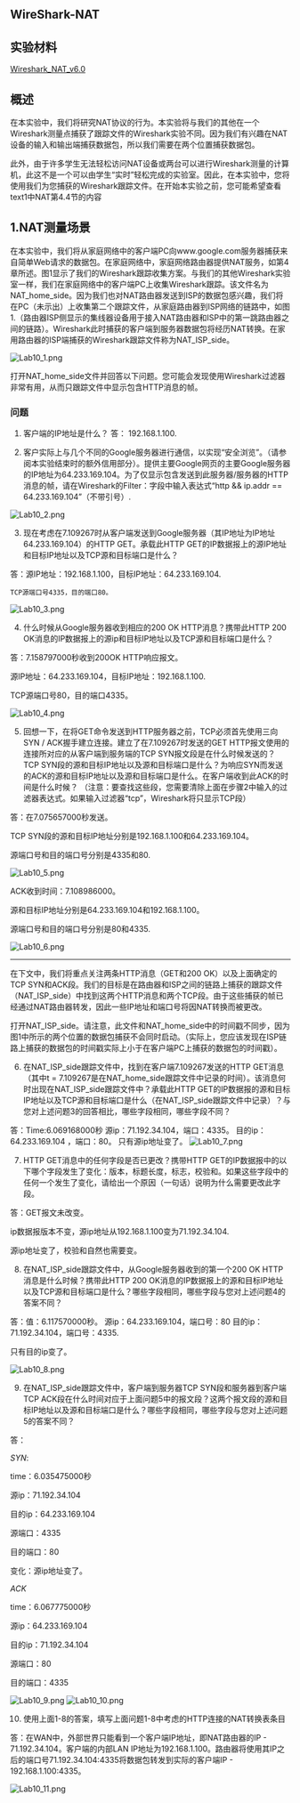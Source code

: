 ## WireShark-NAT

## 实验材料
[Wireshark_NAT_v6.0](Wireshark_NAT_v6.0.pdf)

## 概述

  在本实验中，我们将研究NAT协议的行为。本实验将与我们的其他在一个Wireshark测量点捕获了跟踪文件的Wireshark实验不同。因为我们有兴趣在NAT设备的输入和输出端捕获数据包，所以我们需要在两个位置捕获数据包。
  
  此外，由于许多学生无法轻松访问NAT设备或两台可以进行Wireshark测量的计算机，此这不是一个可以由学生“实时”轻松完成的实验室。因此，在本实验中，您将使用我们为您捕获的Wireshark跟踪文件。在开始本实验之前，您可能希望查看text1中NAT第4.4节的内容

## 1.NAT测量场景

  在本实验中，我们将从家庭网络中的客户端PC向www.google.com服务器捕获来自简单Web请求的数据包。在家庭网络中，家庭网络路由器提供NAT服务，如第4章所述。图1显示了我们的Wireshark跟踪收集方案。与我们的其他Wireshark实验室一样，我们在家庭网络中的客户端PC上收集Wireshark跟踪。该文件名为NAT_home_side。因为我们也对NAT路由器发送到ISP的数据包感兴趣，我们将在PC（未示出）上收集第二个跟踪文件，从家庭路由器到ISP网络的链路中，如图1.（路由器ISP侧显示的集线器设备用于接入NAT路由器和ISP中的第一跳路由器之间的链路）。Wireshark此时捕获的客户端到服务器数据包将经历NAT转换。在家用路由器的ISP端捕获的Wireshark跟踪文件称为NAT_ISP_side。

  ![Lab10_1.png](../img/Lab10_1.png)


  打开NAT_home_side文件并回答以下问题。您可能会发现使用Wireshark过滤器非常有用，从而只跟踪文件中显示包含HTTP消息的帧。

  ### 问题

1. 客户端的IP地址是什么？
  答： 192.168.1.100.

2. 客户实际上与几个不同的Google服务器进行通信，以实现“安全浏览”。（请参阅本实验结束时的额外信用部分）。提供主要Google网页的主要Google服务器的IP地址为64.233.169.104。为了仅显示包含发送到此服务器/服务器的HTTP消息的帧，请在Wireshark的Filter：字段中输入表达式“http && ip.addr == 64.233.169.104”（不带引号）.

  ![Lab10_2.png](../img/Lab10_2.png)

3. 现在考虑在7.109267时从客户端发送到Google服务器（其IP地址为IP地址64.233.169.104）的HTTP GET。承载此HTTP GET的IP数据报上的源IP地址和目标IP地址以及TCP源和目标端口是什么？

答：源IP地址：192.168.1.100，目标IP地址：64.233.169.104.

    TCP源端口号4335，目的端口80。

  ![Lab10_3.png](../img/Lab10_3.png)

4. 什么时候从Google服务器收到相应的200 OK HTTP消息？携带此HTTP 200 OK消息的IP数据报上的源ip和目标IP地址以及TCP源和目标端口是什么？

答：7.158797000秒收到200OK HTTP响应报文。
    
  源IP地址：64.233.169.104，目标IP地址：192.168.1.100.

  TCP源端口号80，目的端口4335。
  
  ![Lab10_4.png](../img/Lab10_4.png)

5. 回想一下，在将GET命令发送到HTTP服务器之前，TCP必须首先使用三向SYN / ACK握手建立连接。建立了在7.109267时发送的GET HTTP报文使用的连接所对应的从客户端到服务端的TCP SYN报文段是在什么时候发送的？TCP SYN段的源和目标IP地址以及源和目标端口是什么？为响应SYN而发送的ACK的源和目标IP地址以及源和目标端口是什么。在客户端收到此ACK的时间是什么时候？
（注意：要查找这些段，您需要清除上面在步骤2中输入的过滤器表达式。如果输入过滤器“tcp”，Wireshark将只显示TCP段）

答：在7.075657000秒发送。

  TCP SYN段的源和目标IP地址分别是192.168.1.100和64.233.169.104。

  源端口号和目的端口号分别是4335和80.
    
  ![Lab10_5.png](../img/Lab10_5.png)

  ACK收到时间：7.108986000。

  源和目标IP地址分别是64.233.169.104和192.168.1.100。

  源端口号和目的端口号分别是80和4335.

  ![Lab10_6.png](../img/Lab10_6.png)

---

  在下文中，我们将重点关注两条HTTP消息（GET和200 OK）以及上面确定的TCP SYN和ACK段。我们的目标是在路由器和ISP之间的链路上捕获的跟踪文件（NAT_ISP_side）中找到这两个HTTP消息和两个TCP段。由于这些捕获的帧已经通过NAT路由器转发，因此一些IP地址和端口号将因NAT转换而被更改。

  打开NAT_ISP_side。请注意，此文件和NAT_home_side中的时间戳不同步，因为图1中所示的两个位置的数据包捕获不会同时启动。（实际上，您应该发现在ISP链路上捕获的数据包的时间戳实际上小于在客户端PC上捕获的数据包的时间戳）。

6. 在NAT_ISP_side跟踪文件中，找到在客户端7.109267发送的HTTP GET消息（其中t = 7.109267是在NAT_home_side跟踪文件中记录的时间）。该消息何时出现在NAT_ISP_side跟踪文件中？承载此HTTP GET的IP数据报的源和目标IP地址以及TCP源和目标端口是什么（在NAT_ISP_side跟踪文件中记录）？与您对上述问题3的回答相比，哪些字段相同，哪些字段不同？

答：Time:6.069168000秒
    源ip：71.192.34.104，端口：4335。
    目的ip：64.233.169.104 ，端口：80。
    只有源ip地址变了。
  ![Lab10_7.png](../img/Lab10_7.png)
    
7. HTTP GET消息中的任何字段是否已更改？携带HTTP GET的IP数据报中的以下哪个字段发生了变化：版本，标题长度，标志，校验和。如果这些字段中的任何一个发生了变化，请给出一个原因（一句话）说明为什么需要更改此字段。

答：GET报文未改变。

  ip数据报版本不变，源ip地址从192.168.1.100变为71.192.34.104.

  源ip地址变了，校验和自然也需要变。

8. 在NAT_ISP_side跟踪文件中，从Google服务器收到的第一个200 OK HTTP消息是什么时候？携带此HTTP 200 OK消息的IP数据报上的源和目标IP地址以及TCP源和目标端口是什么？哪些字段相同，哪些字段与您对上述问题4的答案不同？

答：值：6.117570000秒。
  源ip：64.233.169.104，端口号：80
  目的ip：71.192.34.104，端口号：4335.

  只有目的ip变了。

  ![Lab10_8.png](../img/Lab10_8.png)

9. 在NAT_ISP_side跟踪文件中，客户端到服务器TCP SYN段和服务器到客户端TCP ACK段在什么时间对应于上面问题5中的报文段？这两个报文段的源和目标IP地址以及源和目标端口是什么？哪些字段相同，哪些字段与您对上述问题5的答案不同？

答： 

*SYN*:

time：6.035475000秒

源ip：71.192.34.104

目的ip：64.233.169.104

源端口：4335

目的端口：80

变化：源ip地址变了。

*ACK*

time：6.067775000秒

源ip：64.233.169.104

目的ip：71.192.34.104

源端口：80

目的端口：4335

![Lab10_9.png](../img/Lab10_9.png)
![Lab10_10.png](../img/Lab10_10.png)


10. 使用上面1-8的答案，填写上面问题1-​​8中考虑的HTTP连接的NAT转换表条目

答：在WAN中，外部世界只能看到一个客户端IP地址，即NAT路由器的IP - 71.192.34.104。客户端的内部LAN IP地址为192.168.1.100。路由器将使用其IP之后的端口号71.192.34.104:4335将数据包转发到实际的客户端IP - 192.168.1.100:4335。

![Lab10_11.png](../img/Lab10_11.png)


